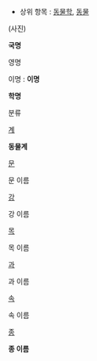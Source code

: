   * 상위 항목 : [동물학](%EB%8F%99%EB%AC%BC%ED%95%99.md), [동물](%EB%8F%99%EB%AC%BC.md)  

(사진)

**국명**

영명

이명 : **이명**

**학명**

분류

[계](%EA%B3%84.md)

**동물계**

[문](%EB%AC%B8.md)

문 이름

[강](%EA%B0%95.md)

강 이름

[목](%EB%AA%A9.md)

목 이름

[과](%EA%B3%BC.md)

과 이름

[속](%EC%86%8D.md)

속 이름

[종](%EC%A2%85.md)

**종 이름**

